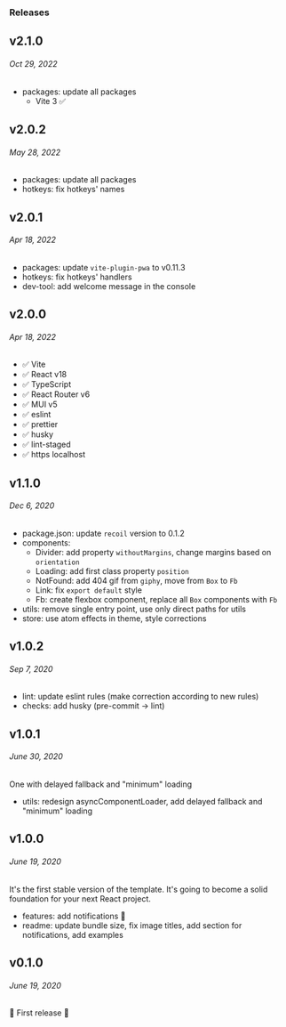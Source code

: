 ### Releases

## v2.1.0

###### _Oct 29, 2022_

- packages: update all packages
  - Vite 3 ✅

## v2.0.2

###### _May 28, 2022_

- packages: update all packages
- hotkeys: fix hotkeys' names

## v2.0.1

###### _Apr 18, 2022_

- packages: update `vite-plugin-pwa` to v0.11.3
- hotkeys: fix hotkeys' handlers
- dev-tool: add welcome message in the console

## v2.0.0

###### _Apr 18, 2022_

- ✅ Vite
- ✅ React v18
- ✅ TypeScript
- ✅ React Router v6
- ✅ MUI v5
- ✅ eslint
- ✅ prettier
- ✅ husky
- ✅ lint-staged
- ✅ https localhost

## v1.1.0

###### _Dec 6, 2020_

- package.json: update `recoil` version to 0.1.2
- components:
  - Divider: add property `withoutMargins`, change margins based on `orientation`
  - Loading: add first class property `position`
  - NotFound: add 404 gif from `giphy`, move from `Box` to `Fb`
  - Link: fix `export default` style
  - Fb: create flexbox component, replace all `Box` components with `Fb`
- utils: remove single entry point, use only direct paths for utils
- store: use atom effects in theme, style corrections

## v1.0.2

###### _Sep 7, 2020_

- lint: update eslint rules (make correction according to new rules)
- checks: add husky (pre-commit -> lint)

## v1.0.1

###### _June 30, 2020_

One with delayed fallback and "minimum" loading

- utils: redesign asyncComponentLoader, add delayed fallback and "minimum" loading

## v1.0.0

###### _June 19, 2020_

It's the first stable version of the template. It's going to become a solid foundation for your next React project.

- features: add notifications 🎉
- readme: update bundle size, fix image titles, add section for notifications, add examples

## v0.1.0

###### _June 19, 2020_

🎉 First release 🎉
